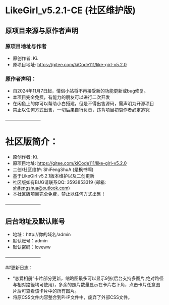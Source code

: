 # LikeGirl_v5.2.1-CE (社区维护版)

## 原项目来源与原作者声明

### 原项目地址与作者
- 原创作者: Ki.
- 原项目地址: https://gitee.com/kiCode111/like-girl-v5.2.0

### 原作者声明：
- 自2024年11月7日起，情侣小站将不再接受新的功能更新或bug修复。
- 本项目完全免费，有能力的朋友可以进行二次开发
- 在闲鱼上的你可以帮助小白搭建，但是不得出售源码，需声明为开源项目
- 禁止以任何方式出售，一切后果自行负责，违背项目初衷作者必定追究

————————

# 社区版简介：
- 原创作者: Ki.
- 原项目地址: https://gitee.com/kiCode111/like-girl-v5.2.0
- 二创/社区维护: ShiFengShuA (是枫书啊)
- 基于LikeGirl v5.2.1版本维护以及二创更新
- 社区版如有BUG请联系QQ: 3593853319 (邮箱: shifengshua@outlook.com)
- 本社区版项目完全免费，禁止以任何方式出售！

————————

## 后台地址及默认账号
- 地址：http://你的域名/admin
- 默认账号：admin
- 默认密码：loveww

————————

##更新日志：
- “恋爱相册”卡片部分更新，缩略图最多可以显示9张(后台支持多图片,绝对路径与相对路径均可使用)，多余的照片数量显示在卡片右下角，点击卡片任意图片后可查看该卡片中的所有图片。
- 将原CSS文件内容整合到PHP文件中，废弃了外部CSS文件。
